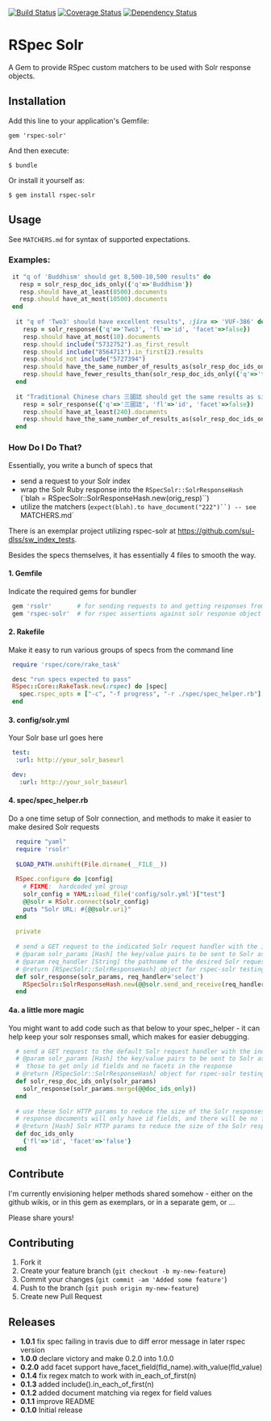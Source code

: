 [![Build Status](https://travis-ci.org/sul-dlss/rspec-solr.svg?branch=master)](https://travis-ci.org/sul-dlss/rspec-solr)
[![Coverage Status](https://coveralls.io/repos/sul-dlss/rspec-solr/badge.svg)](https://coveralls.io/r/sul-dlss/rspec-solr)
[![Dependency Status](https://gemnasium.com/sul-dlss/rspec-solr.svg)](https://gemnasium.com/sul-dlss/rspec-solr)

# RSpec Solr

A Gem to provide RSpec custom matchers to be used with Solr response objects.

## Installation

Add this line to your application's Gemfile:

    gem 'rspec-solr'

And then execute:

    $ bundle

Or install it yourself as:

    $ gem install rspec-solr

## Usage

See `MATCHERS.md` for syntax of supported expectations.

### Examples:

```ruby
 it "q of 'Buddhism' should get 8,500-10,500 results" do
   resp = solr_resp_doc_ids_only({'q'=>'Buddhism'})
   resp.should have_at_least(8500).documents
   resp.should have_at_most(10500).documents
 end
 
  it "q of 'Two3' should have excellent results", :jira => 'VUF-386' do
    resp = solr_response({'q'=>'Two3', 'fl'=>'id', 'facet'=>false}) 
    resp.should have_at_most(10).documents
    resp.should include("5732752").as_first_result
    resp.should include("8564713").in_first(2).results
    resp.should_not include("5727394")
    resp.should have_the_same_number_of_results_as(solr_resp_doc_ids_only({'q'=>'two3'}))
    resp.should have_fewer_results_than(solr_resp_doc_ids_only({'q'=>'two 3'}))
  end
 
  it "Traditional Chinese chars 三國誌 should get the same results as simplified chars 三国志" do
  	resp = solr_response({'q'=>'三國誌', 'fl'=>'id', 'facet'=>false}) 
    resp.should have_at_least(240).documents
    resp.should have_the_same_number_of_results_as(solr_resp_doc_ids_only({'q'=>'三国志'})) 
  end
```

### How Do I Do That?

Essentially, you write a bunch of specs that
* send a request to your Solr index
* wrap the Solr Ruby response into the `RSpecSolr::SolrResponseHash`  (`blah = RSpecSolr::SolrResponseHash.new(orig_resp)``)
* utilize the matchers (`expect(blah).to have_document("222")``) -- see `MATCHERS.md`

There is an exemplar project utilizing rspec-solr at https://github.com/sul-dlss/sw_index_tests.  

Besides the specs themselves, it has essentially 4 files to smooth the way.

#### 1. Gemfile
Indicate the required gems for bundler

```ruby
 gem 'rsolr'       # for sending requests to and getting responses from solr
 gem 'rspec-solr'  # for rspec assertions against solr response object
```

#### 2. Rakefile
Make it easy to run various groups of specs from the command line

```ruby
 require 'rspec/core/rake_task'

 desc "run specs expected to pass" 
 RSpec::Core::RakeTask.new(:rspec) do |spec|
   spec.rspec_opts = ["-c", "-f progress", "-r ./spec/spec_helper.rb"]
 end
```

#### 3. config/solr.yml
Your Solr base url goes here

```yaml
 test:
  :url: http://your_solr_baseurl

 dev:
   :url: http://your_solr_baseurl
```

#### 4. spec/spec_helper.rb
Do a one time setup of Solr connection, and methods to make it easier to make desired Solr requests

```ruby
  require "yaml"
  require 'rsolr'
  
  $LOAD_PATH.unshift(File.dirname(__FILE__))
  
  RSpec.configure do |config|
    # FIXME:  hardcoded yml group
    solr_config = YAML::load_file('config/solr.yml')["test"]
    @@solr = RSolr.connect(solr_config)
    puts "Solr URL: #{@@solr.uri}"
  end
  
  private
  
  # send a GET request to the indicated Solr request handler with the indicated Solr parameters
  # @param solr_params [Hash] the key/value pairs to be sent to Solr as HTTP parameters
  # @param req_handler [String] the pathname of the desired Solr request handler (defaults to 'select') 
  # @return [RSpecSolr::SolrResponseHash] object for rspec-solr testing the Solr response 
  def solr_response(solr_params, req_handler='select')  
    RSpecSolr::SolrResponseHash.new(@@solr.send_and_receive(req_handler, {:method => :get, :params => solr_params}))
  end
```

#### 4a.  a little more magic
You might want to add code such as that below to your spec_helper - it can help keep your solr responses small, which makes for easier debugging.
  
```ruby
  # send a GET request to the default Solr request handler with the indicated Solr parameters
  # @param solr_params [Hash] the key/value pairs to be sent to Solr as HTTP parameters, in addition to 
  #  those to get only id fields and no facets in the response
  # @return [RSpecSolr::SolrResponseHash] object for rspec-solr testing the Solr response 
  def solr_resp_doc_ids_only(solr_params)
    solr_response(solr_params.merge(@@doc_ids_only))
  end
  
  # use these Solr HTTP params to reduce the size of the Solr responses
  # response documents will only have id fields, and there will be no facets in the response
  # @return [Hash] Solr HTTP params to reduce the size of the Solr responses
  def doc_ids_only
    {'fl'=>'id', 'facet'=>'false'}
  end
```

## Contribute

I'm currently envisioning helper methods shared somehow - either on the github wikis, or in this gem as exemplars, or in a separate gem, or ...

Please share yours!

## Contributing

1. Fork it
2. Create your feature branch (`git checkout -b my-new-feature`)
3. Commit your changes (`git commit -am 'Added some feature'`)
4. Push to the branch (`git push origin my-new-feature`)
5. Create new Pull Request

## Releases
- <b>1.0.1</b> fix spec failing in travis due to diff error message in later rspec version
- <b>1.0.0</b> declare victory and make 0.2.0 into 1.0.0
- <b>0.2.0</b> add facet support  have_facet_field(fld_name).with_value(fld_value)
- <b>0.1.4</b> fix regex match to work with in_each_of_first(n)
- <b>0.1.3</b> added include().in_each_of_first(n)
- <b>0.1.2</b> added document matching via regex for field values 
- <b>0.1.1</b> improve README
- <b>0.1.0</b> Initial release
